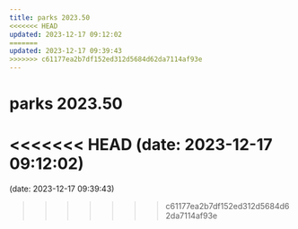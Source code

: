 ```yaml
---
title: parks 2023.50
<<<<<<< HEAD
updated: 2023-12-17 09:12:02
=======
updated: 2023-12-17 09:39:43
>>>>>>> c61177ea2b7df152ed312d5684d62da7114af93e
---
```


# parks 2023.50

<<<<<<< HEAD
(date: 2023-12-17 09:12:02)
=======
(date: 2023-12-17 09:39:43)
>>>>>>> c61177ea2b7df152ed312d5684d62da7114af93e



<script type="text/javascript">!function(d,i){if(!d.getElementById(i)){var j=d.createElement("script");j.id=i;j.src="https://widgets.getpocket.com/v1/j/btn.js?v=1";var w=d.getElementById(i);d.body.appendChild(j);}}(document,"pocket-btn-js");</script>

